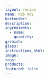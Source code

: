 ```yaml
---
layout: recipe
name: Rob Roy
bartender:
description:
ingredients:
  - name:
    quantity:
garnish:
glass:
instructions_html:
image:
tags:
products:
featured: false
---
```

